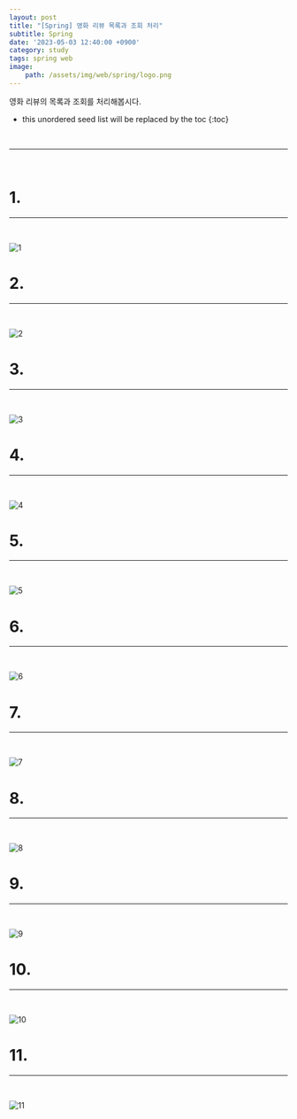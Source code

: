 ```yaml
---
layout: post
title: "[Spring] 영화 리뷰 목록과 조회 처리"
subtitle: Spring
date: '2023-05-03 12:40:00 +0900'
category: study
tags: spring web
image:
    path: /assets/img/web/spring/logo.png
---
```


영화 리뷰의 목록과 조회를 처리해봅시다.

<!--more-->

* this unordered seed list will be replaced by the toc
{:toc}
<br>



---
<br>

# 1. 
---
<br>

![1](/assets/img/web/spring/2023-05-03-[Spring]_영화_리뷰_목록과_조회_처리/1.png)
<br>



# 2. 
---
<br>

![2](/assets/img/web/spring/2023-05-03-[Spring]_영화_리뷰_목록과_조회_처리/2.png)
<br>




# 3. 
---
<br>

![3](/assets/img/web/spring/2023-05-03-[Spring]_영화_리뷰_목록과_조회_처리/3.png)
<br>



# 4. 
---
<br>

![4](/assets/img/web/spring/2023-05-03-[Spring]_영화_리뷰_목록과_조회_처리/4.png)
<br>




# 5. 
---
<br>

![5](/assets/img/web/spring/2023-05-03-[Spring]_영화_리뷰_목록과_조회_처리/5.png)
<br>



# 6. 
---
<br>

![6](/assets/img/web/spring/2023-05-03-[Spring]_영화_리뷰_목록과_조회_처리/6.png)
<br>



# 7. 
---
<br>

![7](/assets/img/web/spring/2023-05-03-[Spring]_영화_리뷰_목록과_조회_처리/7.png)
<br>



# 8. 
---
<br>

![8](/assets/img/web/spring/2023-05-03-[Spring]_영화_리뷰_목록과_조회_처리/8.png)
<br>




# 9. 
---
<br>

![9](/assets/img/web/spring/2023-05-03-[Spring]_영화_리뷰_목록과_조회_처리/9.png)
<br>



# 10. 
---
<br>

![10](/assets/img/web/spring/2023-05-03-[Spring]_영화_리뷰_목록과_조회_처리/10.png)
<br>



# 11. 
---
<br>

![11](/assets/img/web/spring/2023-05-03-[Spring]_영화_리뷰_목록과_조회_처리/11.png)
<br>



